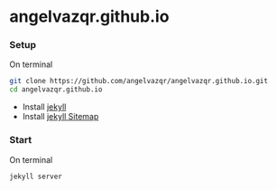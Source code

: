 # angelvazqr.github.io

### Setup
On terminal
```bash
git clone https://github.com/angelvazqr/angelvazqr.github.io.git
cd angelvazqr.github.io
```
- Install [jekyll](https://jekyllrb.com)
- Install [jekyll Sitemap](https://github.com/jekyll/jekyll-sitemap)

### Start
On terminal
```bash
jekyll server
```
